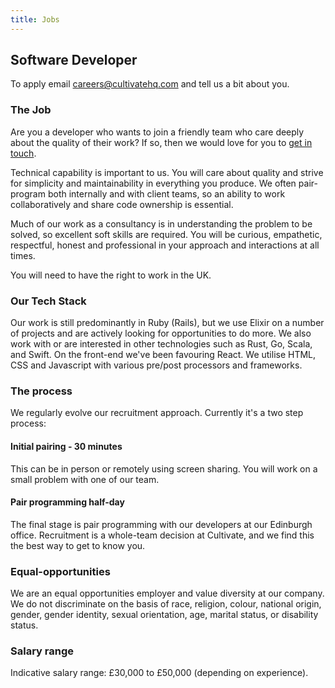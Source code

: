 ```yaml
---
title: Jobs
---
```


## Software Developer

To apply email [careers@cultivatehq.com](mailto:careers@cultivatehq.com) and tell us a bit about you.

### The Job

Are you a developer who wants to join a friendly team who care deeply about the quality of their work? If so, then we would love for you to [get in touch](mailto:careers@cultivatehq.com).

Technical capability is important to us. You will care about quality and strive for simplicity and maintainability in everything you produce. We often pair-program both internally and with client teams, so an ability to work collaboratively and share code ownership is essential.

Much of our work as a consultancy is in understanding the problem to be solved, so excellent soft skills are required. You will be curious, empathetic, respectful, honest and professional in your approach and interactions at all times.

You will need to have the right to work in the UK.

### Our Tech Stack

Our work is still predominantly in Ruby (Rails), but we use Elixir on a number of projects and are actively looking for opportunities to do more. We also work with or are interested in other technologies such as Rust, Go, Scala, and Swift. On the front-end we've been favouring React. We utilise HTML, CSS and Javascript with various pre/post processors and frameworks.

### The process

We regularly evolve our recruitment approach. Currently it's a two step process:

#### Initial pairing - 30 minutes

This can be in person or remotely using screen sharing. You will work on a small problem with one of our team.

#### Pair programming half-day

The final stage is pair programming with our developers at our Edinburgh office. Recruitment is a whole-team decision at Cultivate, and we find this the best way to get to know you.

### Equal-opportunities

We are an equal opportunities employer and value diversity at our company. We do not discriminate on the basis of race, religion, colour, national origin, gender, gender identity, sexual orientation, age, marital status, or disability status.

### Salary range

Indicative salary range: £30,000 to £50,000 (depending on experience).
